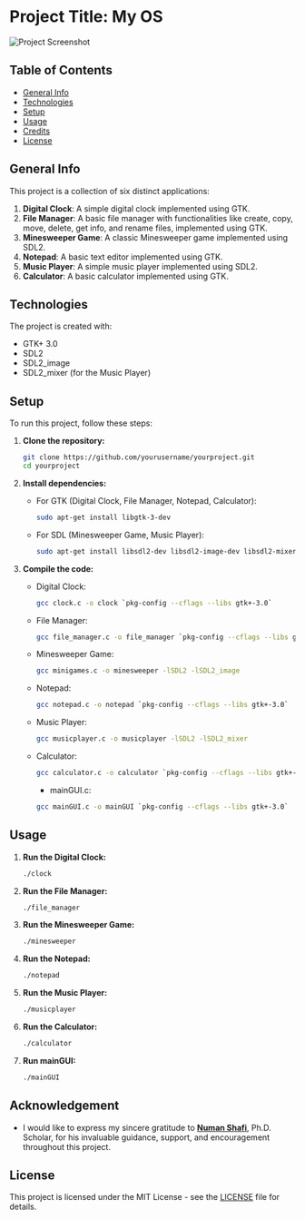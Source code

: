 # Project Title: My OS

![Project Screenshot](https://github.com/ShahbazGhafil/My-Operating-System-Project/blob/main/img.png "Project Screenshot")

## Table of Contents
* [General Info](#general-info)
* [Technologies](#technologies)
* [Setup](#setup)
* [Usage](#usage)
* [Credits](#credits)
* [License](#license)

## General Info
This project is a collection of six distinct applications:

1. **Digital Clock**: A simple digital clock implemented using GTK.
2. **File Manager**: A basic file manager with functionalities like create, copy, move, delete, get info, and rename files, implemented using GTK.
3. **Minesweeper Game**: A classic Minesweeper game implemented using SDL2.
4. **Notepad**: A basic text editor implemented using GTK.
5. **Music Player**: A simple music player implemented using SDL2.
6. **Calculator**: A basic calculator implemented using GTK.

## Technologies
The project is created with:
* GTK+ 3.0
* SDL2
* SDL2_image
* SDL2_mixer (for the Music Player)

## Setup
To run this project, follow these steps:

1. **Clone the repository:**
    ```bash
    git clone https://github.com/yourusername/yourproject.git
    cd yourproject
    ```

2. **Install dependencies:**
    - For GTK (Digital Clock, File Manager, Notepad, Calculator):
      ```bash
      sudo apt-get install libgtk-3-dev
      ```
    - For SDL (Minesweeper Game, Music Player):
      ```bash
      sudo apt-get install libsdl2-dev libsdl2-image-dev libsdl2-mixer-dev
      ```

3. **Compile the code:**
    - Digital Clock:
      ```bash
      gcc clock.c -o clock `pkg-config --cflags --libs gtk+-3.0`
      ```
    - File Manager:
      ```bash
      gcc file_manager.c -o file_manager `pkg-config --cflags --libs gtk+-3.0 gio-2.0`
      ```
    - Minesweeper Game:
      ```bash
      gcc minigames.c -o minesweeper -lSDL2 -lSDL2_image
      ```
    - Notepad:
      ```bash
      gcc notepad.c -o notepad `pkg-config --cflags --libs gtk+-3.0`
      ```
    - Music Player:
      ```bash
      gcc musicplayer.c -o musicplayer -lSDL2 -lSDL2_mixer
      ```
    - Calculator:
      ```bash
      gcc calculator.c -o calculator `pkg-config --cflags --libs gtk+-3.0`
      ```
      - mainGUI.c:
      ```bash
      gcc mainGUI.c -o mainGUI `pkg-config --cflags --libs gtk+-3.0`
      ```

## Usage
1. **Run the Digital Clock:**
    ```bash
    ./clock
    ```

2. **Run the File Manager:**
    ```bash
    ./file_manager
    ```

3. **Run the Minesweeper Game:**
    ```bash
    ./minesweeper
    ```

4. **Run the Notepad:**
    ```bash
    ./notepad
    ```

5. **Run the Music Player:**
    ```bash
    ./musicplayer
    ```

6. **Run the Calculator:**
    ```bash
    ./calculator
    ```
7. **Run mainGUI:**
    ```bash
    ./mainGUI
    ```


## Acknowledgement 
- I would like to express my sincere gratitude to **[Numan Shafi](https://www.linkedin.com/in/numan-shafi786/)**, Ph.D. Scholar, for his invaluable guidance, support, and encouragement throughout this project.

## License
This project is licensed under the MIT License - see the [LICENSE](LICENSE) file for details.

